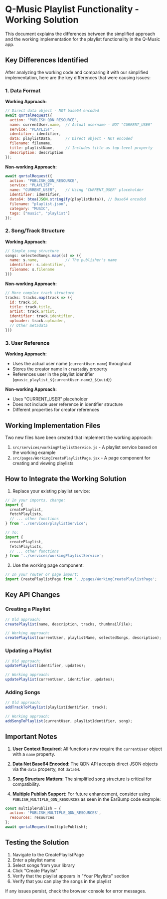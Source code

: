 # Q-Music Playlist Functionality - Working Solution

This document explains the differences between the simplified approach and the working implementation for the playlist functionality in the Q-Music app.

## Key Differences Identified

After analyzing the working code and comparing it with our simplified implementation, here are the key differences that were causing issues:

### 1. Data Format

**Working Approach:**
```javascript
// Direct data object - NOT base64 encoded
await qortalRequest({
  action: "PUBLISH_QDN_RESOURCE",
  name: currentUser.name,  // Actual username - NOT "CURRENT_USER"
  service: "PLAYLIST",
  identifier: identifier,
  data: playlistData,      // Direct object - NOT encoded
  filename: filename,
  title: playlistName,     // Includes title as top-level property
  description: description
});
```

**Non-working Approach:**
```javascript
await qortalRequest({
  action: "PUBLISH_QDN_RESOURCE",
  service: "PLAYLIST",
  name: "CURRENT_USER",    // Using "CURRENT_USER" placeholder
  identifier: identifier,
  data64: btoa(JSON.stringify(playlistData)), // Base64 encoded
  filename: "playlist.json",
  category: "MUSIC",
  tags: ["music", "playlist"]
});
```

### 2. Song/Track Structure

**Working Approach:**
```javascript
// Simple song structure
songs: selectedSongs.map((s) => ({
  name: s.name,            // The publisher's name
  identifier: s.identifier,
  filename: s.filename
}))
```

**Non-working Approach:**
```javascript
// More complex track structure
tracks: tracks.map(track => ({
  id: track.id,
  title: track.title,
  artist: track.artist,
  identifier: track.identifier,
  uploader: track.uploader,
  // Other metadata
}))
```

### 3. User Reference

**Working Approach:**
- Uses the actual user name (`currentUser.name`) throughout
- Stores the creator name in `createdBy` property
- References user in the playlist identifier (`qmusic_playlist_${currentUser.name}_${uuid}`)

**Non-working Approach:**
- Uses "CURRENT_USER" placeholder
- Does not include user reference in identifier structure
- Different properties for creator references

## Working Implementation Files

Two new files have been created that implement the working approach:

1. `src/services/workingPlaylistService.js` - A playlist service based on the working example
2. `src/pages/WorkingCreatePlaylistPage.jsx` - A page component for creating and viewing playlists

## How to Integrate the Working Solution

1. Replace your existing playlist service:

```javascript
// In your imports, change:
import { 
  createPlaylist, 
  fetchPlaylists, 
  // ... other functions 
} from '../services/playlistService';

// To:
import { 
  createPlaylist, 
  fetchPlaylists, 
  // ... other functions 
} from '../services/workingPlaylistService';
```

2. Use the working page component:

```javascript
// In your router or page import:
import CreatePlaylistPage from '../pages/WorkingCreatePlaylistPage';
```

## Key API Changes

### Creating a Playlist

```javascript
// Old approach:
createPlaylist(name, description, tracks, thumbnailFile);

// Working approach:
createPlaylist(currentUser, playlistName, selectedSongs, description);
```

### Updating a Playlist

```javascript
// Old approach:
updatePlaylist(identifier, updates);

// Working approach:
updatePlaylist(currentUser, identifier, updates);
```

### Adding Songs

```javascript
// Old approach:
addTrackToPlaylist(playlistIdentifier, track);

// Working approach:
addSongToPlaylist(currentUser, playlistIdentifier, song);
```

## Important Notes

1. **User Context Required**: All functions now require the `currentUser` object with a `name` property.

2. **Data Not Base64 Encoded**: The QDN API accepts direct JSON objects via the `data` property, not `data64`.

3. **Song Structure Matters**: The simplified song structure is critical for compatibility.

4. **Multiple Publish Support**: For future enhancement, consider using `PUBLISH_MULTIPLE_QDN_RESOURCES` as seen in the EarBump code example:

```javascript
const multiplePublish = {
  action: 'PUBLISH_MULTIPLE_QDN_RESOURCES',
  resources: resources
};
await qortalRequest(multiplePublish);
```

## Testing the Solution

1. Navigate to the CreatePlaylistPage
2. Enter a playlist name
3. Select songs from your library
4. Click "Create Playlist"
5. Verify that the playlist appears in "Your Playlists" section
6. Verify that you can play the songs in the playlist

If any issues persist, check the browser console for error messages.
